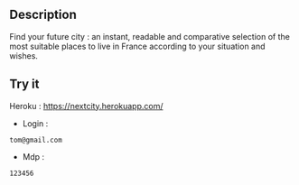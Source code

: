 ## Description
Find your future city : an instant, readable and comparative selection of the most suitable places to live in France
according to your situation and wishes.

## Try it
Heroku : https://nextcity.herokuapp.com/  
- Login : 
```
tom@gmail.com
```
- Mdp : 
```
123456
```


